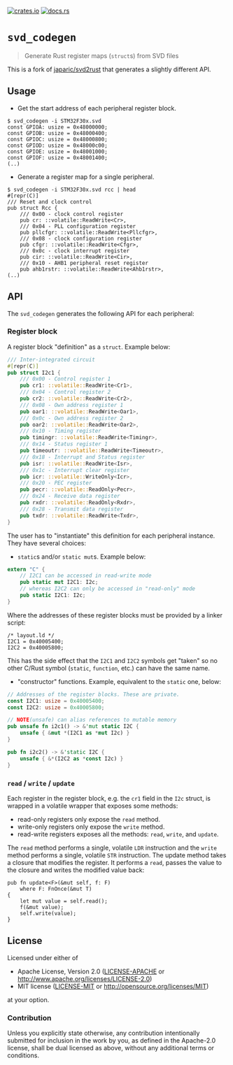 [![crates.io](https://img.shields.io/crates/v/svd_codegen.svg)](https://crates.io/crates/svd_codegen)
[![docs.rs](https://img.shields.io/badge/docs.rs-documentation-green.svg)](https://docs.rs/svd_codegen)

# `svd_codegen`

> Generate Rust register maps (`struct`s) from SVD files

This is a fork of [japaric/svd2rust](https://github.com/japaric/svd2rust) that generates a slightly different API.

## Usage

- Get the start address of each peripheral register block.

```
$ svd_codegen -i STM32F30x.svd
const GPIOA: usize = 0x48000000;
const GPIOB: usize = 0x48000400;
const GPIOC: usize = 0x48000800;
const GPIOD: usize = 0x48000c00;
const GPIOE: usize = 0x48001000;
const GPIOF: usize = 0x48001400;
(..)
```

- Generate a register map for a single peripheral.

```
$ svd_codegen -i STM32F30x.svd rcc | head
#[repr(C)]
/// Reset and clock control
pub struct Rcc {
    /// 0x00 - clock control register
    pub cr: ::volatile::ReadWrite<Cr>,
    /// 0x04 - PLL configuration register
    pub pllcfgr: ::volatile::ReadWrite<Pllcfgr>,
    /// 0x08 - clock configuration register
    pub cfgr: ::volatile::ReadWrite<Cfgr>,
    /// 0x0c - clock interrupt register
    pub cir: ::volatile::ReadWrite<Cir>,
    /// 0x10 - AHB1 peripheral reset register
    pub ahb1rstr: ::volatile::ReadWrite<Ahb1rstr>,
(..)
```

## API

The `svd_codegen` generates the following API for each peripheral:

### Register block

A register block "definition" as a `struct`. Example below:

``` rust
/// Inter-integrated circuit
#[repr(C)]
pub struct I2c1 {
    /// 0x00 - Control register 1
    pub cr1: ::volatile::ReadWrite<Cr1>,
    /// 0x04 - Control register 2
    pub cr2: ::volatile::ReadWrite<Cr2>,
    /// 0x08 - Own address register 1
    pub oar1: ::volatile::ReadWrite<Oar1>,
    /// 0x0c - Own address register 2
    pub oar2: ::volatile::ReadWrite<Oar2>,
    /// 0x10 - Timing register
    pub timingr: ::volatile::ReadWrite<Timingr>,
    /// 0x14 - Status register 1
    pub timeoutr: ::volatile::ReadWrite<Timeoutr>,
    /// 0x18 - Interrupt and Status register
    pub isr: ::volatile::ReadWrite<Isr>,
    /// 0x1c - Interrupt clear register
    pub icr: ::volatile::WriteOnly<Icr>,
    /// 0x20 - PEC register
    pub pecr: ::volatile::ReadOnly<Pecr>,
    /// 0x24 - Receive data register
    pub rxdr: ::volatile::ReadOnly<Rxdr>,
    /// 0x28 - Transmit data register
    pub txdr: ::volatile::ReadWrite<Txdr>,
}
```

The user has to "instantiate" this definition for each peripheral instance. They have several
choices:

- `static`s and/or `static mut`s. Example below:

``` rust
extern "C" {
    // I2C1 can be accessed in read-write mode
    pub static mut I2C1: I2c;
    // whereas I2C2 can only be accessed in "read-only" mode
    pub static I2C1: I2c;
}
```

Where the addresses of these register blocks must be provided by a linker script:

``` ld
/* layout.ld */
I2C1 = 0x40005400;
I2C2 = 0x40005800;
```

This has the side effect that the `I2C1` and `I2C2` symbols get "taken" so no other C/Rust symbol
(`static`, `function`, etc.) can have the same name.

- "constructor" functions. Example, equivalent to the `static` one, below:

``` rust
// Addresses of the register blocks. These are private.
const I2C1: usize = 0x40005400;
const I2C2: usize = 0x40005800;

// NOTE(unsafe) can alias references to mutable memory
pub unsafe fn i2c1() -> &'mut static I2C {
    unsafe { &mut *(I2C1 as *mut I2c) }
}

pub fn i2c2() -> &'static I2C {
    unsafe { &*(I2C2 as *const I2c) }
}
```

### `read` / `write` / `update`

Each register in the register block, e.g. the `cr1` field in the `I2c` struct, is wrapped in a volatile wrapper that exposes some methods:

- read-only registers only expose the `read` method.
- write-only registers only expose the `write` method.
- read-write registers exposes all the methods: `read`, `write`, and `update`.

The `read` method performs a single, volatile `LDR` instruction and the `write` method performs a single, volatile `STR` instruction. The update method takes a closure that modifies the register. It performs a `read`, passes the value to the closure and writes the modified value back:

```
pub fn update<F>(&mut self, f: F)
    where F: FnOnce(&mut T)
{
    let mut value = self.read();
    f(&mut value);
    self.write(value);
}
```

## License

Licensed under either of

- Apache License, Version 2.0 ([LICENSE-APACHE](LICENSE-APACHE) or
  http://www.apache.org/licenses/LICENSE-2.0)
- MIT license ([LICENSE-MIT](LICENSE-MIT) or http://opensource.org/licenses/MIT)

at your option.

### Contribution

Unless you explicitly state otherwise, any contribution intentionally submitted for inclusion in the
work by you, as defined in the Apache-2.0 license, shall be dual licensed as above, without any
additional terms or conditions.
